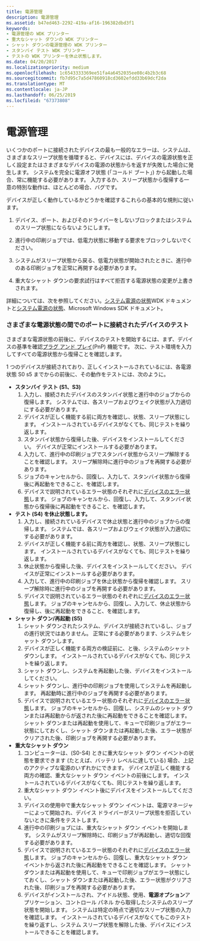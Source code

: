 ```yaml
---
title: 電源管理
description: 電源管理
ms.assetid: b47ed463-2292-419a-af16-196382dbd3f1
keywords:
- 電源管理の WDK プリンター
- 重大なシャット ダウンの WDK プリンター
- シャット ダウンの電源管理の WDK プリンター
- スタンバイ テスト WDK プリンター
- テストの WDK プリンターを休止状態します。
ms.date: 04/20/2017
ms.localizationpriority: medium
ms.openlocfilehash: 1c6543333369ee51fa4a6452035ee08c4b2b3c68
ms.sourcegitcommit: fb7d95c7a5d47860918cd3602efdd33b69dcf2da
ms.translationtype: MT
ms.contentlocale: ja-JP
ms.lasthandoff: 06/25/2019
ms.locfileid: "67373808"
---
```

# <a name="power-management"></a>電源管理


いくつかのポートに接続されたデバイスの最も一般的なエラーは、システムは、さまざまなスリープ状態を循環すると、デバイスには、デバイスの電源状態を正しく設定またはさまざまなデバイスの電源の状態からを返すが失敗した場合に発生します。 システムを完全に電源オフ状態 (「コールド ブート」) から起動した場合、常に機能する必要があります。 入力するか、スリープ状態から復帰する一意の特別な動作は、ほとんどの場合、バグです。

デバイスが正しく動作しているかどうかを確認するこれらの基本的な規則に従います。

1.  デバイス、ポート、およびそのドライバーをしないブロックまたはシステムのスリープ状態にならないようにします。

2.  進行中の印刷ジョブでは、低電力状態に移動する要求をブロックしないでください。

3.  システムがスリープ状態から戻る、低電力状態が開始されたときに、進行中のある印刷ジョブを正常に再開する必要があります。

4.  重大なシャット ダウンの要求試行はすべて拒否する電源状態の変更が上書きされます。

詳細については、次を参照してください。[システム電源の状態](https://docs.microsoft.com/windows-hardware/drivers/kernel/system-power-states)WDK ドキュメントと[システム電源の状態](https://go.microsoft.com/fwlink/p/?linkid=51899)、Microsoft Windows SDK ドキュメント。

### <a name="testing-port-connected-devices-across-various-power-states"></a>さまざまな電源状態の間でのポートに接続されたデバイスのテスト

さまざまな電源状態の前後に、デバイスのテストを開始するには、まず、デバイスの基準を確認[プラグ アンド プレイ](https://docs.microsoft.com/windows-hardware/drivers/kernel/implementing-plug-and-play)(PnP) 機能です。 次に、テスト環境を入力してすべての電源状態から復帰ことを確認します。

1 つのデバイスが接続されており、正しくインストールされているには、各電源状態 S0 s5 までからの前後に、その動作をテストには、次のように。

-   **スタンバイ テスト (S1、S3)**
    1.  入力し、接続されたデバイスのスタンバイ状態と進行中のジョブからの復帰します。 システムでは、各スリープおよびウェイク状態が入力適切にする必要があります。
    2.  デバイスが正しく機能する前に両方を確認し、状態、スリープ状態にします。 インストールされているデバイスがなくても、同じテストを繰り返します。
    3.  スタンバイ状態から復帰した後、デバイスをインストールしてください。 デバイスが正常にインストールする必要があります。
    4.  入力して、進行中の印刷ジョブでスタンバイ状態からスリープ解除することを確認します。 スリープ解除時に進行中のジョブを再開する必要があります。
    5.  ジョブのキャンセルから、回復し、入力して、スタンバイ状態から復帰後に再起動をできること、を確認します。
    6.  デバイスで説明されているエラー状態のそれぞれに[デバイスのエラー状態](device-error-states.md)します。 ジョブのキャンセルから、回復し、入力して、スタンバイ状態から復帰後に再起動をできること、を確認します。
-   **テスト (S4) を休止状態します。**
    1.  入力し、接続されているデバイスで休止状態と進行中のジョブからの復帰します。 システムでは、各スリープおよびウェイク状態が入力適切にする必要があります。
    2.  デバイスが正しく機能する前に両方を確認し、状態、スリープ状態にします。 インストールされているデバイスがなくても、同じテストを繰り返します。
    3.  休止状態から復帰した後、デバイスをインストールしてください。 デバイスが正常にインストールする必要があります。
    4.  入力して、進行中の印刷ジョブを休止状態から復帰を確認します。 スリープ解除時に進行中のジョブを再開する必要があります。
    5.  デバイスで説明されているエラー状態のそれぞれに[デバイスのエラー状態](device-error-states.md)します。 ジョブのキャンセルから、回復し、入力して、休止状態から復帰し、後に再起動をできること、を確認します。
-   **シャット ダウン/再起動 (S5)**
    1.  シャット ダウンされたシステム、デバイスが接続されているし、ジョブの進行状況ではありません。 正常にする必要があります、システムをシャット ダウンします。
    2.  デバイスが正しく機能する両方の検証前に、と後、システムのシャット ダウンします。 インストールされているデバイスがなくても、同じテストを繰り返します。
    3.  シャット ダウンし、システムを再起動した後、デバイスをインストールしてください。
    4.  シャット ダウンし、進行中の印刷ジョブを使用してシステムを再起動します。 再起動時に進行中のジョブを再開する必要があります。
    5.  デバイスで説明されているエラー状態のそれぞれに[デバイスのエラー状態](device-error-states.md)します。 ジョブのキャンセルから、回復し、システムのシャット ダウンまたは再起動からが返された後に再起動をできることを確認します。 シャット ダウンまたは再起動を使用して、キューで印刷ジョブがエラー状態にしておくし、シャット ダウンまたは再起動した後、エラー状態がクリアされた後、印刷ジョブを再開する必要があります。
-   **重大なシャット ダウン**
    1.  コンピューターは、(S0-S4) ときに重大なシャット ダウン イベントの状態を要求できます (たとえば、バッテリ レベルに達している) 場合、上記のアクティブな電源のいずれかにできます。 デバイスが正しく機能する両方の確認、重大なシャット ダウン イベントの前後にします。 インストールされているデバイスがなくても、同じテストを繰り返します。
    2.  重大なシャット ダウン イベント後にデバイスをインストールしてください。
    3.  デバイスの使用中で重大なシャット ダウン イベントは、電源マネージャーによって開始され、デバイス ドライバーがスリープ状態を拒否していないときに条件をテストします。
    4.  進行中の印刷ジョブには、重大なシャット ダウン イベントを開始します。 システムがスリープ解除時に、印刷ジョブが再起動し、適切な回復する必要があります。
    5.  デバイスで説明されているエラー状態のそれぞれに[デバイスのエラー状態](device-error-states.md)します。 ジョブのキャンセルから、回復し、重大なシャット ダウン イベントから返された後に再起動をできることを確認します。 シャット ダウンまたは再起動を使用して、キューで印刷ジョブがエラー状態にしておくし、シャット ダウンまたは再起動した後、エラー状態がクリアされた後、印刷ジョブを再開する必要があります。
    6.  デバイスがインストールされ、アイドル状態、使用、**電源オプション**アプリケーション、コントロール パネル から取得したシステムのスリープ状態を開始します。 システムは特定の時点で適切なスリープ状態の入力を確認します。 インストールされているデバイスがなくてもこのテストを繰り返すし、システム スリープ状態を解除した後、デバイスにインストールできることを確認します。

 

 




